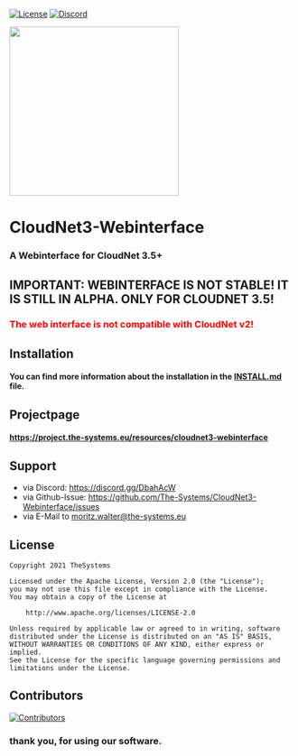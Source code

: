 [![License](https://img.shields.io/badge/License-Apache%202.0-blue.svg)](https://opensource.org/licenses/Apache-2.0)
[![Discord](https://img.shields.io/discord/340197684688453632.svg?label=&logo=discord&logoColor=ffffff&color=7389D8&labelColor=6A7EC2)](https://discord.gg/CYHuDpx)
<br>

<img src="https://cdn.the-systems.eu/icon-transparent-banner.png" width="300px" />

# <b>CloudNet3-Webinterface</b>

### A Webinterface for CloudNet 3.5+

## IMPORTANT: WEBINTERFACE IS NOT STABLE! IT IS STILL IN ALPHA. ONLY FOR CLOUDNET 3.5!

### <span style="color: red">The web interface is not compatible with CloudNet v2!</span>

## Installation

#### You can find more information about the installation in the [INSTALL.md](./INSTALL.md) file.

## Projectpage

#### https://project.the-systems.eu/resources/cloudnet3-webinterface

## Support

- via Discord: https://discord.gg/DbahAcW
- via Github-Issue: https://github.com/The-Systems/CloudNet3-Webinterface/issues
- via E-Mail to moritz.walter@the-systems.eu

## License

    Copyright 2021 TheSystems
    
    Licensed under the Apache License, Version 2.0 (the "License");
    you may not use this file except in compliance with the License.
    You may obtain a copy of the License at
    
        http://www.apache.org/licenses/LICENSE-2.0
    
    Unless required by applicable law or agreed to in writing, software
    distributed under the License is distributed on an "AS IS" BASIS,
    WITHOUT WARRANTIES OR CONDITIONS OF ANY KIND, either express or implied.
    See the License for the specific language governing permissions and
    limitations under the License.

## Contributors

<a href="https://github.com/The-Systems/CloudNet3-Webinterface/graphs/contributors">
  <img src="https://contrib.rocks/image?repo=The-Systems/CloudNet3-Webinterface" alt="Contributors"/>
</a>

<br>

### thank you, for using our software.
